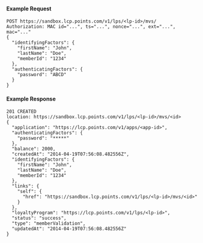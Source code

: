 #### Example Request

    POST https://sandbox.lcp.points.com/v1/lps/<lp-id>/mvs/
    Authorization: MAC id="...", ts="...", nonce="...", ext="...", mac="..."
    {
      "identifyingFactors": {
        "firstName": "John",
        "lastName": "Doe",
        "memberId": "1234"
      },
      "authenticatingFactors": {
        "password": "ABCD"
      }
    }

#### Example Response

    201 CREATED
    location: https://sandbox.lcp.points.com/v1/lps/<lp-id>/mvs/<id>
    {
      "application": "https://lcp.points.com/v1/apps/<app-id>",
      "authenticatingFactors": {
        "password": "*****"
      },
      "balance": 2000,
      "createdAt": "2014-04-19T07:56:08.482556Z",
      "identifyingFactors": {
        "firstName": "John",
        "lastName": "Doe",
        "memberId": "1234"
      },
      "links": {
        "self": {
          "href": "https://sandbox.lcp.points.com/v1/lps/<lp-id>/mvs/<id>"
        }
      },
      "loyaltyProgram": "https://lcp.points.com/v1/lps/<lp-id>",
      "status": "success",
      "type": "memberValidation",
      "updatedAt": "2014-04-19T07:56:08.482556Z"
    }
